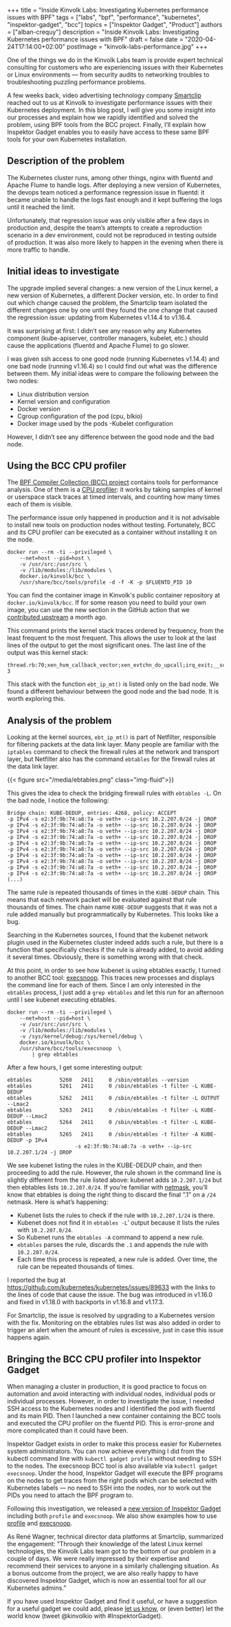 +++
title = "Inside Kinvolk Labs: Investigating Kubernetes performance issues with BPF"
tags = ["labs", "bpf", "performance", "kubernetes", "inspektor-gadget", "bcc"]
topics = ["Inspektor Gadget", "Product"]
authors = ["alban-crequy"]
description = "Inside Kinvolk Labs: Investigating Kubernetes performance issues with BPF"
draft = false
date = "2020-04-24T17:14:00+02:00"
postImage = "kinvolk-labs-performance.jpg"
+++

One of the things we do in the Kinvolk Labs team is provide expert technical
consulting for customers who are experiencing issues with their Kubernetes or
Linux environments — from security audits to networking troubles to
troubleshooting puzzling performance problems.

A few weeks back, video advertising technology company
[Smartclip](https://www.smartclip.com) reached out to us at Kinvolk to
investigate performance issues with their Kubernetes deployment. In this blog
post, I will give you some insight into our processes and explain how we
rapidly identified and solved the problem, using BPF tools from the BCC
project. Finally, I’ll explain how Inspektor Gadget enables you to easily have
access to these same BPF tools for your own Kubernetes installation.

## Description of the problem

The Kubernetes cluster runs, among other things, nginx with fluentd and Apache
Flume to handle logs. After deploying a new version of Kubernetes, the devops
team noticed a performance regression issue in fluentd: it became unable to
handle the logs fast enough and it kept buffering the logs until it reached the
limit.

Unfortunately, that regression issue was only visible after a few days in
production and, despite the team’s attempts to create a reproduction scenario
in a dev environment, could not be reproduced in testing outside of production.
It was also more likely to happen in the evening when there is more traffic to
handle.

## Initial ideas to investigate

The upgrade implied several changes: a new version of the Linux kernel, a new
version of Kubernetes, a different Docker version, etc. In order to find out
which change caused the problem, the Smartclip team isolated the different
changes one by one until they found the one change that caused the regression
issue: updating from Kubernetes v1.14.4 to v1.16.4.

It was surprising at first: I didn’t see any reason why any Kubernetes
component  (kube-apiserver, controller managers, kubelet, etc.) should cause
the applications (fluentd and Apache Flume) to go slower.

I was given ssh access to one good node (running Kubernetes v1.14.4) and one
bad node (running v1.16.4) so I could find out what was the difference between
them. My initial ideas were to compare the following between the two nodes:

- Linux distribution version
- Kernel version and configuration
- Docker version
- Cgroup configuration of the pod (cpu, blkio)
- Docker image used by the pods
 -Kubelet configuration

However, I didn’t see any difference between the good node and the bad node.

## Using the BCC CPU profiler

The [BPF Compiler Collection (BCC) project](https://github.com/iovisor/bcc)
contains tools for performance analysis. One of them is a [CPU
profiler](https://github.com/iovisor/bcc/blob/master/tools/profile_example.txt):
it works by taking samples of kernel or userspace stack traces at timed
intervals, and counting how many times each of them is visible.

The performance issue only happened in production and it is not advisable to
install new tools on production nodes without testing. Fortunately, BCC and its
CPU profiler can be executed as a container without installing it on the node.

```
docker run --rm -ti --privileged \
    --net=host --pid=host \
    -v /usr/src:/usr/src \
    -v /lib/modules:/lib/modules \
    docker.io/kinvolk/bcc \
    /usr/share/bcc/tools/profile -d -f -K -p $FLUENTD_PID 10
```

You can find the container image in Kinvolk's public container repository at
`docker.io/kinvolk/bcc`. If for some reason you need to build your own image,
you can use the new section in the GitHub action that we [contributed
upstream](https://github.com/iovisor/bcc/pull/2797) a month ago.

This command prints the kernel stack traces ordered by frequency, from the
least frequent to the most frequent. This allows the user to look at the last
lines of the output to get the most significant ones. The last line of the
output was this kernel stack:

```
thread.rb:70;xen_hvm_callback_vector;xen_evtchn_do_upcall;irq_exit;__softirqentry_text_start;net_rx_action;ena_io_poll;ena_clean_rx_irq;napi_gro_receive;netif_receive_skb_internal;__netif_receive_skb;__netif_receive_skb_core;ip_rcv;ip_rcv_finish;ip_forward;ip_forward_finish;ip_output;ip_finish_output;ip_finish_output2;dev_queue_xmit;__dev_queue_xmit;__qdisc_run;sch_direct_xmit;dev_hard_start_xmit;br_dev_xmit;br_forward;__br_forward;nf_hook_slow;ebt_out_hook;ebt_in_hook;ebt_ip_mt;ebt_ip_mt 3
```

This stack with the function `ebt_ip_mt()` is listed only on the bad node. We
found a different behaviour between the good node and the bad node. It is worth
exploring this.

## Analysis of the problem

Looking at the kernel sources, `ebt_ip_mt()` is part of Netfilter, responsible
for filtering packets at the data link layer. Many people are familiar with the
`iptables` command to check the firewall rules at the network and transport
layer, but Netfilter also has the command `ebtables` for the firewall rules at
the data link layer.

{{< figure src="/media/ebtables.png" class="img-fluid">}}

This gives the idea to check the bridging firewall rules with `ebtables -L`. On
the bad node, I notice the following:

```
Bridge chain: KUBE-DEDUP, entries: 4268, policy: ACCEPT
-p IPv4 -s e2:3f:9b:74:a8:7a -o veth+ --ip-src 10.2.207.0/24 -j DROP
-p IPv4 -s e2:3f:9b:74:a8:7a -o veth+ --ip-src 10.2.207.0/24 -j DROP
-p IPv4 -s e2:3f:9b:74:a8:7a -o veth+ --ip-src 10.2.207.0/24 -j DROP
-p IPv4 -s e2:3f:9b:74:a8:7a -o veth+ --ip-src 10.2.207.0/24 -j DROP
-p IPv4 -s e2:3f:9b:74:a8:7a -o veth+ --ip-src 10.2.207.0/24 -j DROP
-p IPv4 -s e2:3f:9b:74:a8:7a -o veth+ --ip-src 10.2.207.0/24 -j DROP
-p IPv4 -s e2:3f:9b:74:a8:7a -o veth+ --ip-src 10.2.207.0/24 -j DROP
-p IPv4 -s e2:3f:9b:74:a8:7a -o veth+ --ip-src 10.2.207.0/24 -j DROP
-p IPv4 -s e2:3f:9b:74:a8:7a -o veth+ --ip-src 10.2.207.0/24 -j DROP
-p IPv4 -s e2:3f:9b:74:a8:7a -o veth+ --ip-src 10.2.207.0/24 -j DROP
(...)
```

The same rule is repeated thousands of times in the `KUBE-DEDUP` chain. This
means that each network packet will be evaluated against that rule thousands of
times. The chain name `KUBE-DEDUP` suggests that it was not a rule added
manually but programmatically by Kubernetes. This looks like a bug.

Searching in the Kubernetes sources, I found that the kubenet network plugin
used in the Kubernetes cluster indeed adds such a rule, but there is a function
that specifically checks if the rule is already added, to avoid adding it
several times. Obviously, there is something wrong with that check.

At this point, in order to see how kubenet is using ebtables exactly, I turned
to another BCC tool:
[execsnoop](https://github.com/iovisor/bcc/blob/master/tools/execsnoop_example.txt).
This traces new processes and displays the command line for each of them. Since
I am only interested in the `ebtables` process, I just add a `grep ebtables`
and let this run for an afternoon until I see kubenet executing ebtables.

```
docker run --rm -ti --privileged \
    --net=host --pid=host \
    -v /usr/src:/usr/src \
    -v /lib/modules:/lib/modules \
    -v /sys/kernel/debug:/sys/kernel/debug \
    docker.io/kinvolk/bcc \
    /usr/share/bcc/tools/execsnoop  \
        | grep ebtables
```

After a few hours, I get some interesting output:

```
ebtables         5260   2411     0 /sbin/ebtables --version
ebtables         5261   2411     0 /sbin/ebtables -t filter -L KUBE-DEDUP
ebtables         5262   2411     0 /sbin/ebtables -t filter -L OUTPUT --Lmac2
ebtables         5263   2411     0 /sbin/ebtables -t filter -L KUBE-DEDUP --Lmac2
ebtables         5264   2411     0 /sbin/ebtables -t filter -L KUBE-DEDUP --Lmac2
ebtables         5265   2411     0 /sbin/ebtables -t filter -A KUBE-DEDUP -p IPv4
                      -s e2:3f:9b:74:a8:7a -o veth+ --ip-src 10.2.207.1/24 -j DROP
```

We see kubenet listing the rules in the KUBE-DEDUP chain, and then proceeding
to add the rule. However, the rule shown in the command line is slightly
different from the rule listed above: kubenet adds `10.2.207.1/24` but then
ebtables lists `10.2.207.0/24`. If you’re familiar with
[netmask](https://en.wikipedia.org/wiki/Subnetwork), you’ll know that ebtables
is doing the right thing to discard the final “.1” on a `/24` netmask. Here is
what’s happening:

- Kubenet lists the rules to check if the rule with `10.2.207.1/24` is there.
- Kubenet does not find it in `ebtables -L`’ output because it lists the rules with `10.2.207.0/24`.
- So Kubenet runs the `ebtables -A` command to append a new rule.
- `ebtables` parses the rule, discards the `.1` and appends the rule with `10.2.207.0/24`.
- Each time this process is repeated, a new rule is added. Over time, the rule can be repeated thousands of times.

I reported the bug at https://github.com/kubernetes/kubernetes/issues/89633
with the links to the lines of code that cause the issue. The bug was
introduced in v1.16.0 and fixed in v1.18.0 with backports in v1.16.8 and
v1.17.3.

For Smartclip, the issue is resolved by upgrading to a Kubernetes version with
the fix. Monitoring on the ebtables rules list was also added in order to
trigger an alert when the amount of rules is excessive, just in case this issue
happens again.

## Bringing the BCC CPU profiler into Inspektor Gadget

When managing a cluster in production, it is good practice to focus on
automation and avoid interacting with individual nodes, individual pods or
individual processes. However, in order to investigate the issue, I needed SSH
access to the Kubernetes nodes and I identified the pod with fluentd and its
main PID. Then I launched a new container containing the BCC tools and executed
the CPU profiler on the fluentd PID. This is error-prone and more complicated
than it could have been.

Inspektor Gadget exists in order to make this process easier for Kubernetes
system administrators. You can now achieve everything I did from the kubectl
command line with `kubectl gadget profile` without needing to SSH to the nodes.
The execsnoop BCC tool is also available via `kubectl gadget execsnoop`. Under
the hood, Inspektor Gadget will execute the BPF programs on the nodes to get
traces from the right pods which can be selected with Kubernetes labels — no
need to SSH into the nodes, nor to work out the PIDs you need to attach the BPF
program to.

Following this investigation, we released a [new version of Inspektor
Gadget](https://github.com/kinvolk/inspektor-gadget/releases/tag/v0.1.0-alpha.5)
including both `profile` and `execsnoop`. We also show examples how to use
[profile](https://github.com/kinvolk/inspektor-gadget/blob/master/Documentation/demo-profile.md)
and
[execsnoop](https://github.com/kinvolk/inspektor-gadget/blob/master/Documentation/demo-execsnoop.md).

As René Wagner, technical director data platforms at Smartclip, summarized the
engagement: “Through their knowledge of the latest Linux kernel technologies,
the Kinvolk Labs team got to the bottom of our problem in a couple of days. We
were really impressed by their expertise and recommend their services to anyone
in a similarly challenging situation. As a bonus outcome from the project, we
are also really happy to have discovered Inspektor Gadget, which is now an
essential tool for all our Kubernetes admins.”

If you have used Inspektor Gadget and find it useful, or have a suggestion for
a useful gadget we could add, please [let us know](mailto:hello@kinvolk.io), or
(even better) let the world know (tweet @kinvolkio with #InspektorGadget).
